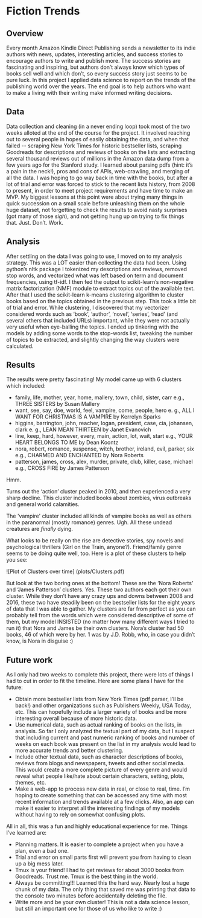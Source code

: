 # Fiction Trends

## Overview
Every month Amazon Kindle Direct Publishing sends a newsletter to its indie authors with news, updates, interesting articles, and success stories to encourage authors to write and publish more. The success stories are fascinating and inspiring, but authors don’t always know which types of books sell well and which don’t, so every success story just seems to be pure luck. In this project I applied data science to report on the trends of the publishing world over the years. The end goal is to help authors who want to make a living with their writing make informed writing decisions.

## Data
Data collection and cleaning (in a never ending loop) took most of the two weeks alloted at the end of the course for the project. It involved reaching out to several people in hopes of easily obtaining the data, and when that failed -- scraping New York Times for historic bestseller lists, scraping Goodreads for descriptions and reviews of books on the lists and extracting several thousand reviews out of millions in the Amazon data dump from a few years ago for the Stanford study. I learned about parsing pdfs (hint: it’s a pain in the neck!), pros and cons of APIs, web-crawling, and merging of all the data.
I was hoping to go way back in time with the books, but after a lot of trial and error was forced to stick to the recent lists history, from 2008 to present, in order to meet project requirements and have time to make an MVP. My biggest lessons at this point were about trying many things in quick succession on a small scale before unleashing them on the whole huge dataset, not forgetting to check the results to avoid nasty surprises (got many of those *sigh*), and not getting hung up on trying to fix things that. Just. Don’t. Work.

## Analysis
After settling on the data I was going to use, I moved on to my analysis strategy. This was a LOT easier than collecting the data had been. Using python’s nltk package I tokenized my descriptions and reviews, removed stop words, and vectorized what was left based on term and document frequencies, using tf-idf. I then fed the output to scikit-learn’s non-negative matrix factorization (NMF) module to extract topics out of the available text. After that I used the scikit-learn k-means clustering algorithm to cluster books based on the topics obtained in the previous step.
This took a little bit of trial and error. While clustering, I discovered that my vectorizer considered words such as ‘book’, ‘author’, ‘novel’, ‘series’, ‘read’ (and several others that included URLs) important, while they were not actually very useful when eye-balling the topics. I ended up tinkering with the models by adding some words to the stop-words list, tweaking the number of topics to be extracted, and slightly changing the way clusters were calculated.

## Results
The results were pretty fascinating! My model came up with 6 clusters which included:
* family, life, mother, year, home, mallery,  town, child, sister, carr
    	e.g., THREE SISTERS by Susan Mallery
* want, see, say, doe, world, feel, vampire, come, people, hero
    	e. g., ALL I WANT FOR CHRISTMAS IS A VAMPIRE by Kerrelyn Sparks
* higgins, barrington, john, reacher, logan, president, case, cia, johansen, clark
    	e. g., LEAN MEAN THIRTEEN by Janet Evanovich
* line, keep, hard, however, every, main, action, lot, wait, start
    	e.g., YOUR HEART BELONGS TO ME by Dean Koontz
* nora, robert, romance, suspense, witch, brother, ireland, evil, parker, six     
     	e.g., CHARMED AND ENCHANTED by Nora Roberts
* patterson, james, cross, alex, murder, private, club, killer, case, michael    
    	e.g., CROSS FIRE by James Patterson

Hmm.

Turns out the ‘action’ cluster peaked in 2010, and then experienced a very sharp decline. This cluster included books about zombies, virus outbreaks and general world calamities.

The 'vampire' cluster included all kinds of vampire books as well as others in the paranormal (mostly romance) genres. Ugh. All these undead creatures are *finally* dying.

What looks to be really on the rise are detective stories, spy novels and psychological thrillers (Girl on the Train, anyone?). Friend/family genre seems to be doing quite well, too.
Here is a plot of these clusters to help you see:

![Plot of Clusters over time]
(plots/Clusters.pdf)

But look at the two boring ones at the bottom! These are the ‘Nora Roberts’ and ‘James Patterson’ clusters. Yes. These two authors each got their own cluster. While they don’t have any crazy ups and downs between 2008 and 2016, these two have steadily been on the bestseller lists for the eight years of data that I was able to gather. My clusters are far from perfect as you can probably tell from the words which were considered descriptive of some of them, but my model INSISTED (no matter how many different ways I tried to run it) that Nora and James be their own clusters. Nora’s cluster had 50 books, 46 of which were by her. 1 was by J.D. Robb, who, in case you didn’t know, is Nora in disguise :)

## Future work
As I only had two weeks to complete this project, there were lots of things I had to cut in order to fit the timeline. Here are some plans I have for the future:
* Obtain more bestseller lists from New York Times (pdf parser, I’ll be back!) and other organizations such as Publishers Weekly, USA Today, etc. This can hopefully include a larger variety of books and be more interesting overall because of more historic data.
* Use numerical data, such as actual ranking of books on the lists, in analysis. So far I only analyzed the textual part of my data, but I suspect that including current and past numeric ranking of books and number of weeks on each book was present on the list in my analysis would lead to more accurate trends and better clustering.
* Include other textual data, such as character descriptions of books, reviews from blogs and newspapers, tweets and other social media. This would create a more complete picture of every genre and would reveal what people like/hate about certain characters, setting, plots, themes, etc.
* Make a web-app to process new data in real, or close to real, time. I’m hoping to create something that can be accessed any time with most recent information and trends available at a few clicks. Also, an app can make it easier to interpret all the interesting findings of my models without having to rely on somewhat confusing plots.

All in all, this was a fun and highly educational experience for me. Things I’ve learned are:
* Planning matters. It is easier to complete a project when you have a plan, even a bad one.
* Trial and error on small parts first will prevent you from having to clean up a big mess later.
* Tmux is your friend! I had to get reviews for about 3000 books from Goodreads. Trust me. Tmux is the best thing in the world.
* Always be committing!!! Learned this the hard way. Nearly lost a huge chunk of my data. The only thing that saved me was printing that data to the console two minutes before accidentally deleting the file.
* Write more and be your own cluster! This is not a data science lesson, but still an important one for those of us who like to write :)
